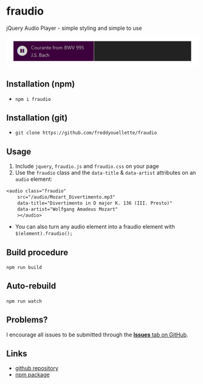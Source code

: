 # fraudio
jQuery Audio Player - simple styling and simple to use

![fraudio player](https://raw.githubusercontent.com/freddyouellette/fraudio/master/fraudio.png)

## Installation (npm)
* `npm i fraudio`

## Installation (git)
* `git clone https://github.com/freddyouellette/fraudio`

## Usage
1. Include `jquery`, `fraudio.js` and `fraudio.css` on your page
2. Use the `fraudio` class and the `data-title` & `data-artist` attributes on an `audio` element:
```
<audio class="fraudio" 
	src="/audio/Mozart_Divertimento.mp3" 
	data-title="Divertimento in D major K. 136 (III. Presto)" 
	data-artist="Wolfgang Amadeus Mozart"
	></audio>
```

* You can also turn any audio element into a fraudio element with `$(element).fraudio();`

## Build procedure
`npm run build`

## Auto-rebuild 
`npm run watch`

## Problems? 
I encourage all issues to be submitted through the [**Issues** tab on GitHub](https://github.com/freddyouellette/fraudio/issues).

## Links
* [github repository](https://github.com/freddyouellette/fraudio)
* [npm package](https://www.npmjs.com/package/fraudio)